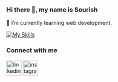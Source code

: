 ### Hi there 👋, my name is Sourish

🌱 I’m currently learning web development.

[![My Skills](https://skillicons.dev/icons?i=mongodb,express,react,nodejs,graphql,apollo,materialui,html,css,javascript,git,linux,mysql,heroku&theme=light&perline=4)](https://skillicons.dev)

### Connect with me
[<img src='https://cdn.jsdelivr.net/npm/simple-icons@3.0.1/icons/linkedin.svg' alt='linkedin' height='40'>](https://www.linkedin.com/in/sourish-bhattacharyya-699486135/)  [<img src='https://cdn.jsdelivr.net/npm/simple-icons@3.0.1/icons/instagram.svg' alt='instagram' height='40'>](https://www.instagram.com/artbysourish/)  
